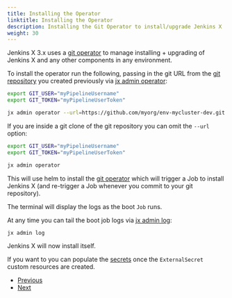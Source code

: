 ```yaml
---
title: Installing the Operator
linktitle: Installing the Operator
description: Installing the Git Operator to install/upgrade Jenkins X
weight: 30
---
```


Jenkins X 3.x uses a [git operator](https://github.com/jenkins-x/jx-git-operator) to manage installing + upgrading of Jenkins X and any other components in any environment.


To install the operator run the following, passing in the git URL from the [git repository](/docs/v3/getting-started/) you created previously via [jx admin operator](https://github.com/jenkins-x/jx-admin/blob/master/docs/cmd/jx-admin_operator.md):


```bash 
export GIT_USER="myPipelineUsername"
export GIT_TOKEN="myPipelineUserToken"

jx admin operator --url=https://github.com/myorg/env-mycluster-dev.git
```

If you are inside a git clone of the git repository you can omit the `--url`  option:


```bash 
export GIT_USER="myPipelineUsername"
export GIT_TOKEN="myPipelineUserToken"

jx admin operator
```

This will use helm to install the [git operator](https://github.com/jenkins-x/jx-git-operator) which will trigger a Job to install Jenkins X (and re-trigger a Job whenever you commit to your git repository).

The terminal will display the logs as the boot `Job` runs. 

At any time you can tail the boot job logs via [jx admin log](https://github.com/jenkins-x/jx-admin/blob/master/docs/cmd/jx-admin_log.md):

```bash 
jx admin log
```

Jenkins X will now install itself.

If you want to you can populate the [secrets](/docs/v3/guides/secrets/) once the `ExternalSecret` custom resources are created. 

<nav>
  <ul class="pagination">
    <li class="page-item"><a class="page-link" href="../config">Previous</a></li>
    <li class="page-item"><a class="page-link" href="../secrets">Next</a></li>
  </ul>
</nav>
